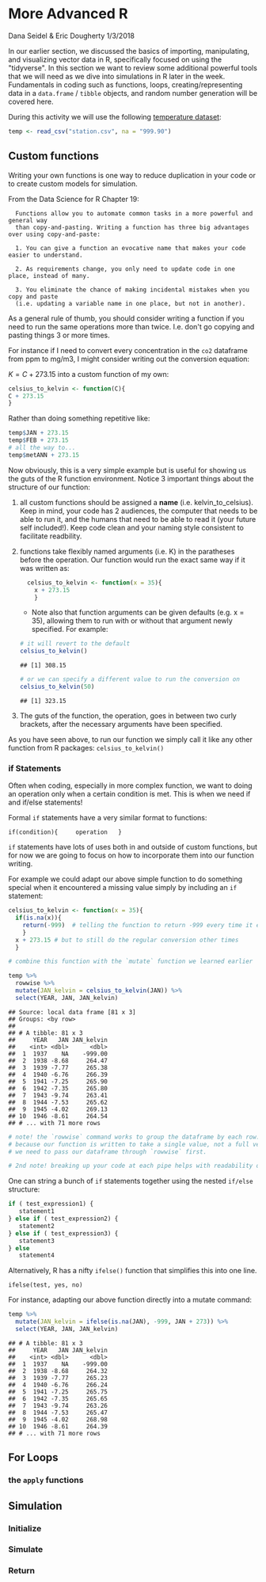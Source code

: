 More Advanced R
================
Dana Seidel & Eric Dougherty
1/3/2018

In our earlier section, we discussed the basics of importing, manipulating, and visualizing vector data in R, specifically focused on using the "tidyverse". In this section we want to review some additional powerful tools that we will need as we dive into simulations in R later in the week. Fundamentals in coding such as functions, loops, creating/representing data in a `data.frame` / `tibble` objects, and random number generation will be covered here.

During this activity we will use the following [temperature dataset](https://data.giss.nasa.gov/cgi-bin/gistemp/stdata_show.cgi?id=403718030000&dt=1&ds=5):

``` r
temp <- read_csv("station.csv", na = "999.90")
```

Custom functions
----------------

Writing your own functions is one way to reduce duplication in your code or to create custom models for simulation.

From the Data Science for R Chapter 19:

      Functions allow you to automate common tasks in a more powerful and general way
      than copy-and-pasting. Writing a function has three big advantages over using copy-and-paste:

      1. You can give a function an evocative name that makes your code easier to understand.

      2. As requirements change, you only need to update code in one place, instead of many.

      3. You eliminate the chance of making incidental mistakes when you copy and paste 
      (i.e. updating a variable name in one place, but not in another).

As a general rule of thumb, you should consider writing a function if you need to run the same operations more than twice. I.e. don't go copying and pasting things 3 or more times.

For instance if I need to convert every concentration in the `co2` dataframe from ppm to mg/m3, I might consider writing out the conversion equation:

*K* = *C* + 273.15
 into a custom function of my own:

``` r
celsius_to_kelvin <- function(C){
C + 273.15
}
```

Rather than doing something repetitive like:

``` r
temp$JAN + 273.15
temp$FEB + 273.15
# all the way to...
temp$metANN + 273.15
```

Now obviously, this is a very simple example but is useful for showing us the guts of the R function environment. Notice 3 important things about the structure of our function:

1.  all custom functions should be assigned a **name** (i.e. kelvin\_to\_celsius). Keep in mind, your code has 2 audiences, the computer that needs to be able to run it, and the humans that need to be able to read it (your future self included!). Keep code clean and your naming style consistent to facilitate readbility.

2.  functions take flexibly named arguments (i.e. K) in the paratheses before the operation. Our function would run the exact same way if it was written as:

    ``` r
      celsius_to_kelvin <- function(x = 35){
        x + 273.15
        }
    ```

    -   Note also that function arguments can be given defaults (e.g. x = 35), allowing them to run with or without that argument newly specified. For example:

    ``` r
    # it will revert to the default
    celsius_to_kelvin()
    ```

        ## [1] 308.15

    ``` r
    # or we can specify a different value to run the conversion on
    celsius_to_kelvin(50)
    ```

        ## [1] 323.15

3.  The guts of the function, the operation, goes in between two curly brackets, after the necessary arguments have been specified.

As you have seen above, to run our function we simply call it like any other function from R packages: `celsius_to_kelvin()`

### if Statements

Often when coding, especially in more complex function, we want to doing an operation only when a certain condition is met. This is when we need if and if/else statements!

Formal `if` statements have a very similar format to functions:

`if(condition){     operation   }`

`if` statements have lots of uses both in and outside of custom functions, but for now we are going to focus on how to incorporate them into our function writing.

For example we could adapt our above simple function to do something special when it encountered a missing value simply by including an `if` statement:

``` r
celsius_to_kelvin <- function(x = 35){
  if(is.na(x)){
    return(-999)  # telling the function to return -999 every time it encounters an NA
    }
  x + 273.15 # but to still do the regular conversion other times 
  }

# combine this function with the `mutate` function we learned earlier

temp %>% 
  rowwise %>% 
  mutate(JAN_kelvin = celsius_to_kelvin(JAN)) %>% 
  select(YEAR, JAN, JAN_kelvin)
```

    ## Source: local data frame [81 x 3]
    ## Groups: <by row>
    ## 
    ## # A tibble: 81 x 3
    ##     YEAR   JAN JAN_kelvin
    ##    <int> <dbl>      <dbl>
    ##  1  1937    NA    -999.00
    ##  2  1938 -8.68     264.47
    ##  3  1939 -7.77     265.38
    ##  4  1940 -6.76     266.39
    ##  5  1941 -7.25     265.90
    ##  6  1942 -7.35     265.80
    ##  7  1943 -9.74     263.41
    ##  8  1944 -7.53     265.62
    ##  9  1945 -4.02     269.13
    ## 10  1946 -8.61     264.54
    ## # ... with 71 more rows

``` r
# note! the `rowwise` command works to group the dataframe by each row. 
# because our function is written to take a single value, not a full vector, 
# we need to pass our dataframe through `rowwise` first. 

# 2nd note! breaking up your code at each pipe helps with readability of each step.
```

One can string a bunch of `if` statements together using the nested `if/else` structure:

``` r
if ( test_expression1) {
   statement1
} else if ( test_expression2) {
   statement2
} else if ( test_expression3) {
   statement3
} else
   statement4
```

Alternatively, R has a nifty `ifelse()` function that simplifies this into one line.

`ifelse(test, yes, no)`

For instance, adapting our above function directly into a mutate command:

``` r
temp %>% 
  mutate(JAN_kelvin = ifelse(is.na(JAN), -999, JAN + 273)) %>% 
  select(YEAR, JAN, JAN_kelvin) 
```

    ## # A tibble: 81 x 3
    ##     YEAR   JAN JAN_kelvin
    ##    <int> <dbl>      <dbl>
    ##  1  1937    NA    -999.00
    ##  2  1938 -8.68     264.32
    ##  3  1939 -7.77     265.23
    ##  4  1940 -6.76     266.24
    ##  5  1941 -7.25     265.75
    ##  6  1942 -7.35     265.65
    ##  7  1943 -9.74     263.26
    ##  8  1944 -7.53     265.47
    ##  9  1945 -4.02     268.98
    ## 10  1946 -8.61     264.39
    ## # ... with 71 more rows

For Loops
---------

### the `apply` functions

Simulation
----------

### Initialize

### Simulate

### Return
